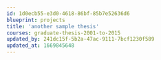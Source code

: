 ```yaml
---
id: 1d0ecb55-e3d0-4618-86bf-85b7e52636d6
blueprint: projects
title: 'another sample thesis'
courses: graduate-thesis-2001-to-2015
updated_by: 241dc15f-5b2a-47ac-9111-7bcf1230f589
updated_at: 1669845648
---
```

